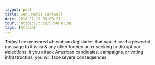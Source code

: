 ```yaml
---
layout: post
title: Sen. Maria Cantwell
date: 2018-07-19 03:00:21
tourl: https://t.co/5P50HzPLoB
tags: [Attack]
---
```

Today I cosponsored #bipartisan legislation that would send a powerful message to Russia &amp; any other foreign actor seeking to disrupt our #elections: if you attack American candidates, campaigns, or voting infrastructure, you will face severe consequences.